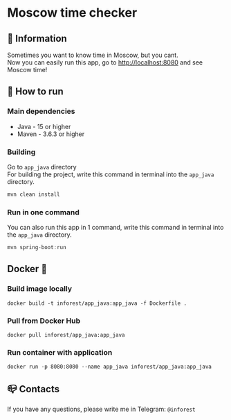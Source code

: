 # Moscow time checker

## 💾 Information

Sometimes you want to know time in Moscow, but you cant.\
Now you can easily run this app, go to <http://localhost:8080> and see Moscow time!

## 📝 How to run

### Main dependencies

- Java - 15 or higher
- Maven - 3.6.3 or higher

### Building

Go to ``app_java`` directory\
For building the project, write this command in terminal into the ``app_java`` directory.

``` java
mvn clean install
```

### Run in one command

You can also run this app in 1 command, write this command
in terminal into the ``app_java`` directory.

``` java
mvn spring-boot:run
```

## Docker 🐳

### Build image locally

    docker build -t inforest/app_java:app_java -f Dockerfile .

### Pull from Docker Hub

    docker pull inforest/app_java:app_java

### Run container with application

    docker run -p 8080:8080 --name app_java inforest/app_java:app_java

## 📪 Contacts

If you have any questions, please write me in Telegram: `@inforest`
